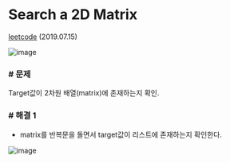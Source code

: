 # Search a 2D Matrix

[leetcode](https://leetcode.com/problems/search-a-2d-matrix/) (2019.07.15)

![image](https://user-images.githubusercontent.com/40231980/61193877-086dec80-a6f9-11e9-998d-b7916b4645fa.png)

### # 문제

Target값이 2차원 배열(matrix)에 존재하는지 확인.<br/>

### # 해결 1

- matrix를 반복문을 돌면서 target값이 리스트에 존재하는지 확인한다.<br/>

![image](https://user-images.githubusercontent.com/40231980/61193871-0015b180-a6f9-11e9-8206-a6e213a6b422.png)
